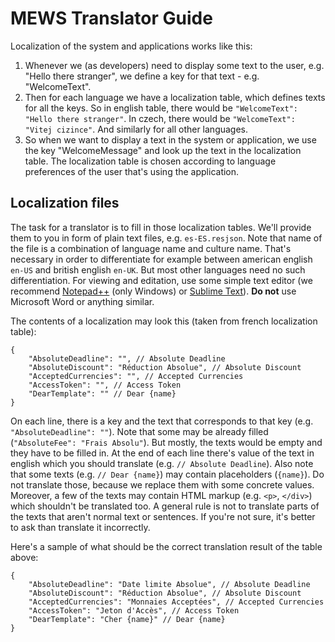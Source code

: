 # MEWS Translator Guide

Localization of the system and applications works like this:

1. Whenever we (as developers) need to display some text to the user, e.g. "Hello there stranger", we define a key for that text - e.g. "WelcomeText".
2. Then for each language we have a localization table, which defines texts for all the keys. So in english table, there would be `"WelcomeText": "Hello there stranger"`. In czech, there would be `"WelcomeText": "Vitej cizince"`. And similarly for all other languages.
3. So when we want to display a text in the system or application, we use the key "WelcomeMessage" and look up the text in the localization table. The localization table is chosen according to language preferences of the user that's using the application.

## Localization files

The task for a translator is to fill in those localization tables. We'll provide them to you in form of plain text files, e.g. `es-ES.resjson`. Note that name of the file is a combination of language name and culture name. That's necessary in order to differentiate for example between american english `en-US` and british english `en-UK`. But most other languages need no such differentiation. For viewing and editation, use some simple text editor (we recommend [Notepad++](http://notepad-plus-plus.org/) (only Windows) or [Sublime Text](http://www.sublimetext.com/)). **Do not** use Microsoft Word or anything similar.

The contents of a localization may look this (taken from french localization table):

```
{
    "AbsoluteDeadline": "", // Absolute Deadline
    "AbsoluteDiscount": "Réduction Absolue", // Absolute Discount
    "AcceptedCurrencies": "", // Accepted Currencies
    "AccessToken": "", // Access Token
    "DearTemplate": "" // Dear {name}
}
```

On each line, there is a key and the text that corresponds to that key (e.g. `"AbsoluteDeadline": ""`). Note that some may be already filled (`"AbsoluteFee": "Frais Absolu"`). But mostly, the texts would be empty and they have to be filled in. At the end of each line there's value of the text in english which you should translate (e.g. `// Absolute Deadline`). Also note that some texts (e.g. `// Dear {name}`) may contain placeholders (`{name}`). Do not translate those, because we replace them with some concrete values. Moreover, a few of the texts may contain HTML markup (e.g. `<p>`, `</div>`) which shouldn't be translated too. A general rule is not to translate parts of the texts that aren't normal text or sentences. If you're not sure, it's better to ask than translate it incorrectly.

Here's a sample of what should be the correct translation result of the table above:

```
{
    "AbsoluteDeadline": "Date limite Absolue", // Absolute Deadline
    "AbsoluteDiscount": "Réduction Absolue", // Absolute Discount
    "AcceptedCurrencies": "Monnaies Acceptées", // Accepted Currencies
    "AccessToken": "Jeton d'Accès", // Access Token
    "DearTemplate": "Cher {name}" // Dear {name}
}
```
